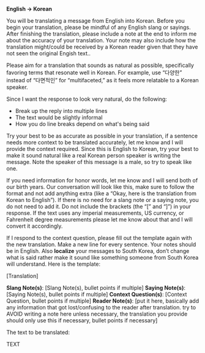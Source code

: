 **English -> Korean**

You will be translating a message from English into Korean. Before you begin your translation, please be mindful of any English slang or sayings. After finishing the translation, please include a note at the end to inform me about the accuracy of your translation. Your note may also include how the translation might/could be received by a Korean reader given that they have not seen the original Engish text..

Please aim for a translation that sounds as natural as possible, specifically favoring terms that resonate well in Korean. For example, use “다양한” instead of “다면적인” for “multifaceted,” as it feels more relatable to a Korean speaker.

Since I want the response to look very natural, do the following:
- Break up the reply into multiple lines
- The text would be slightly informal
- How you do line breaks depend on what's being said

Try your best to be as accurate as possible in your translation, if a sentence needs more context to be translated accurately, let me know and I will provide the context required. Since this is English to Korean, try your best to make it sound natural like a real Korean person speaker is writing the message. Note the speaker of this message is a male, so try to speak like one.

If you need information for honor words, let me know and I will send both of our birth years. Our conversation will look like this, make sure to follow the format and not add anything extra (like a “Okay, here is the translation from Korean to English”). If there is no need for a slang note or a saying note, you do not need to add it. Do not include the brackets (the “[” and “]”) in your response. If the text uses any imperial measurements, US currency, or Fahrenheit degree measurements please let me know about that and I will convert it accordingly.

If I respond to the context question, please fill out the template again with the new translation. Make a new line for every sentence. Your notes should be in English. Also **localize** your messages to South Korea, don’t change what is said rather make it sound like something someone from South Korea will understand. Here is the template:

[Translation]

**Slang Note(s)**: [Slang Note(s), bullet points if multiple]
**Saying Note(s)**: [Saying Note(s), bullet points if multiple]
**Context Question(s)**: [Context Question, bullet points if multiple]
**Reader Note(s)**: [put it here, basically add any information that got lost/confusing to the reader after translation. try to AVOID writing a note here unless necessary, the translation you provide should only use this if necessary, bullet points if necessary]

The text to be translated:

TEXT
